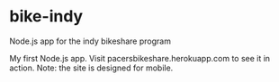 bike-indy
=========
Node.js app for the indy bikeshare program


My first Node.js app. Visit pacersbikeshare.herokuapp.com to see it in action. 
Note: the site is designed for mobile.
